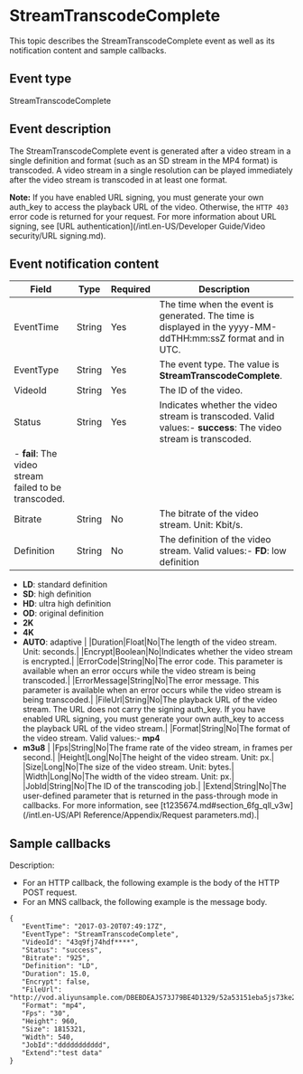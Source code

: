 # StreamTranscodeComplete

This topic describes the StreamTranscodeComplete event as well as its notification content and sample callbacks.

## Event type

StreamTranscodeComplete

## Event description

The StreamTranscodeComplete event is generated after a video stream in a single definition and format \(such as an SD stream in the MP4 format\) is transcoded. A video stream in a single resolution can be played immediately after the video stream is transcoded in at least one format.

**Note:** If you have enabled URL signing, you must generate your own auth\_key to access the playback URL of the video. Otherwise, the `HTTP 403` error code is returned for your request. For more information about URL signing, see [URL authentication](/intl.en-US/Developer Guide/Video security/URL signing.md).

## Event notification content

|Field|Type|Required|Description|
|-----|----|--------|-----------|
|EventTime|String|Yes|The time when the event is generated. The time is displayed in the yyyy-MM-ddTHH:mm:ssZ format and in UTC.|
|EventType|String|Yes|The event type. The value is **StreamTranscodeComplete**.|
|VideoId|String|Yes|The ID of the video.|
|Status|String|Yes|Indicates whether the video stream is transcoded. Valid values:-   **success**: The video stream is transcoded.
-   **fail**: The video stream failed to be transcoded. |
|Bitrate|String|No|The bitrate of the video stream. Unit: Kbit/s.|
|Definition|String|No|The definition of the video stream. Valid values:-   **FD**: low definition
-   **LD**: standard definition
-   **SD**: high definition
-   **HD**: ultra high definition
-   **OD**: original definition
-   **2K**
-   **4K**
-   **AUTO**: adaptive |
|Duration|Float|No|The length of the video stream. Unit: seconds.|
|Encrypt|Boolean|No|Indicates whether the video stream is encrypted.|
|ErrorCode|String|No|The error code. This parameter is available when an error occurs while the video stream is being transcoded.|
|ErrorMessage|String|No|The error message. This parameter is available when an error occurs while the video stream is being transcoded.|
|FileUrl|String|No|The playback URL of the video stream. The URL does not carry the signing auth\_key. If you have enabled URL signing, you must generate your own auth\_key to access the playback URL of the video stream.|
|Format|String|No|The format of the video stream. Valid values:-   **mp4**
-   **m3u8** |
|Fps|String|No|The frame rate of the video stream, in frames per second.|
|Height|Long|No|The height of the video stream. Unit: px.|
|Size|Long|No|The size of the video stream. Unit: bytes.|
|Width|Long|No|The width of the video stream. Unit: px.|
|JobId|String|No|The ID of the transcoding job.|
|Extend|String|No|The user-defined parameter that is returned in the pass-through mode in callbacks. For more information, see [t1235674.md\#section\_6fg\_qll\_v3w](/intl.en-US/API Reference/Appendix/Request parameters.md).|

## Sample callbacks

Description:

-   For an HTTP callback, the following example is the body of the HTTP POST request.
-   For an MNS callback, the following example is the message body.

```
{ 
   "EventTime": "2017-03-20T07:49:17Z",
   "EventType": "StreamTranscodeComplete", 
   "VideoId": "43q9fj74hdf****", 
   "Status": "success",
   "Bitrate": "925",
   "Definition": "LD",
   "Duration": 15.0,
   "Encrypt": false,
   "FileUrl": "http://vod.aliyunsample.com/DBEBDEAJS73J79BE4D1329/52a53151eba5js73ke2da3b55bc5****.mp4",
   "Format": "mp4",
   "Fps": "30",
   "Height": 960,
   "Size": 1815321,
   "Width": 540,
   "JobId":"ddddddddddd",
   "Extend":"test data"
}
```

